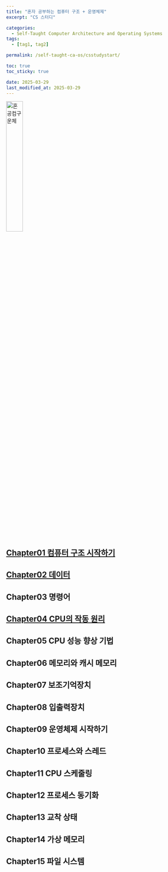 ```yaml
---
title: "혼자 공부하는 컴퓨터 구조 + 운영체제"
excerpt: "CS 스터디"

categories:
  - Self-Taught Computer Architecture and Operating Systems
tags:
  - [tag1, tag2]

permalink: /self-taught-ca-os/csstudystart/

toc: true
toc_sticky: true

date: 2025-03-29
last_modified_at: 2025-03-29
---
```


<img src="https://contents.kyobobook.co.kr/sih/fit-in/458x0/pdt/9791162243091.jpg" width="30%" height="30%" alt="혼공컴구운체">

## [Chapter01 컴퓨터 구조 시작하기](https://projectmiluju.github.io/self-taught-ca-os/computer-architecture/)
## [Chapter02 데이터](https://projectmiluju.github.io/self-taught-ca-os/data/)
## Chapter03 명령어
## [Chapter04 CPU의 작동 원리](https://projectmiluju.github.io/self-taught-ca-os/hcw/)
## Chapter05 CPU 성능 향상 기법
## Chapter06 메모리와 캐시 메모리
## Chapter07 보조기억장치
## Chapter08 입출력장치
## Chapter09 운영체제 시작하기
## Chapter10 프로세스와 스레드
## Chapter11 CPU 스케줄링
## Chapter12 프로세스 동기화
## Chapter13 교착 상태
## Chapter14 가상 메모리
## Chapter15 파일 시스템